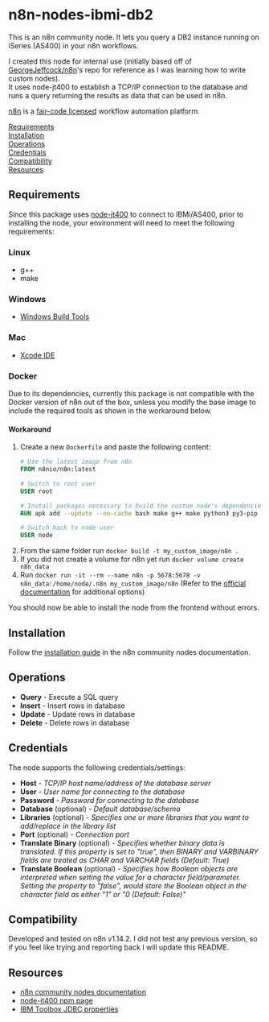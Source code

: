 # n8n-nodes-ibmi-db2

This is an n8n community node. It lets you query a DB2 instance running on iSeries (AS400) in your n8n workflows.

I created this node for internal use (initially based off of [GeorgeJeffcock/n8n](https://github.com/GeorgeJeffcock/n8n)'s repo for reference as I was learning how to write custom nodes).  
It uses node-jt400 to establish a TCP/IP connection to the database and runs a query returning the results as data that can be used in n8n.

[n8n](https://n8n.io/) is a [fair-code licensed](https://docs.n8n.io/reference/license/) workflow automation platform.

[Requirements](#requirements)  
[Installation](#installation)  
[Operations](#operations)  
[Credentials](#credentials)  
[Compatibility](#compatibility)  
[Resources](#resources)  

## Requirements

Since this package uses [node-jt400](https://github.com/tryggingamidstodin/node-jt400) to connect to IBMi/AS400, prior to installing the node, your environment will need to meet the following requirements:

### Linux

* g++
* make

### Windows
* [Windows Build Tools](https://www.npmjs.com/package/windows-build-tools)

### Mac

* [Xcode IDE](https://developer.apple.com/xcode/ide/)

### Docker
Due to its dependencies, currently this package is not compatible with the Docker version of n8n out of the box, unless
you modify the base image to include the required tools as shown in the workaround below.

#### Workaround

1. Create a new `Dockerfile` and paste the following content:
	```Dockerfile
	# Use the latest image from n8n
	FROM n8nio/n8n:latest
 
	# Switch to root user
	USER root
 
	# Install packages necessary to build the custom node's dependencies
	RUN apk add --update --no-cache bash make g++ make python3 py3-pip openjdk8
 
	# Switch back to node user
	USER node
	```
2. From the same folder run `docker build -t my_custom_image/n8n .`
3. If you did not create a volume for n8n yet run `docker volume create n8n_data`
4. Run `docker run -it --rm --name n8n -p 5678:5678 -v n8n_data:/home/node/.n8n my_custom_image/n8n` (Refer to the [official documentation](https://docs.n8n.io/hosting/installation/docker/#starting-n8n) for additional options)

You should now be able to install the node from the frontend without errors.

## Installation

Follow the [installation guide](https://docs.n8n.io/integrations/community-nodes/installation/) in the n8n community nodes documentation.

## Operations

* **Query** - Execute a SQL query
* **Insert** - Insert rows in database
* **Update** - Update rows in database
* **Delete** - Delete rows in database

## Credentials

The node supports the following credentials/settings:
* **Host** - _TCP/IP host name/address of the database server_
* **User** - _User name for connecting to the database_
* **Password** - _Password for connecting to the database_
* **Database** (optional) - _Default database/schema_
* **Libraries** (optional) - _Specifies one or more libraries that you want to add/replace in the library list_
* **Port** (optional) - _Connection port_
* **Translate Binary** (optional) - _Specifies whether binary data is translated. If this property is set to "true", then BINARY and VARBINARY fields are treated as CHAR and VARCHAR fields (Default: True)_
* **Translate Boolean** (optional) - _Specifies how Boolean objects are interpreted when setting the value for a character field/parameter. Setting the property to "false", would store the Boolean object in the character field as either "1" or "0 (Default: False)"_

## Compatibility

Developed and tested on n8n v1.14.2. I did not test any previous version, so if you feel like trying and reporting back I will update this README.

## Resources

* [n8n community nodes documentation](https://docs.n8n.io/integrations/community-nodes/)
* [node-jt400 npm page](https://www.npmjs.com/package/node-jt400)
* [IBM Toolbox JDBC properties](https://www.ibm.com/docs/en/i/7.5?topic=ssw_ibm_i_75/rzahh/javadoc/com/ibm/as400/access/doc-files/JDBCProperties.htm)




